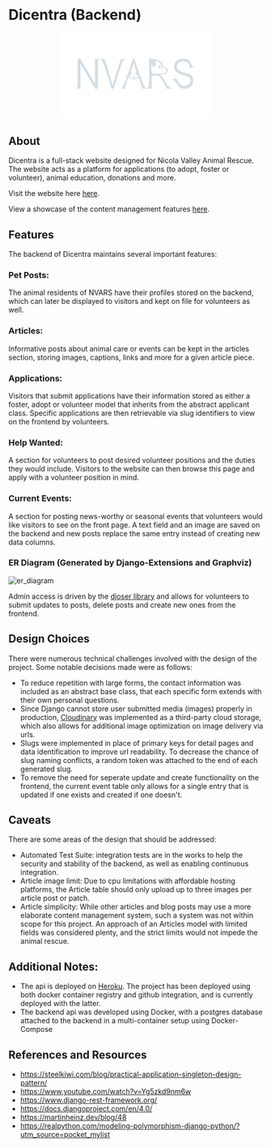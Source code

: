 # Dicentra (Backend)
<div align="center"><img src="https://github.com/TyrelN/dicentra-frontend/blob/main/src/assets/nvars-logo-light.svg" width="300"/></div>

## About
Dicentra is a full-stack website designed for Nicola Valley Animal Rescue. The website acts as a platform for applications (to adopt, foster or volunteer), animal education, donations and more.

Visit the website here [here](https://www.nvars.ca/).

View a showcase of the content management features [here](https://www.youtube.com/watch?v=vcnvZttQCXQ).
## Features

The backend of Dicentra maintains several important features:

### Pet Posts:
The animal residents of NVARS have their profiles stored on the backend, which can later be displayed to visitors and kept on file for volunteers as well.

### Articles:
Informative posts about animal care or events can be kept in the articles section, storing images, captions, links and more for a given article piece.

### Applications:
Visitors that submit applications have their information stored as either a foster, adopt or volunteer model that inherits from the abstract applicant class. Specific applications are then retrievable via slug identifiers to view on the frontend by volunteers.

### Help Wanted:
A section for volunteers to post desired volunteer positions and the duties they would include. Visitors to the website can then browse this page and apply with a volunteer position in mind.

### Current Events:
A section for posting news-worthy or seasonal events that volunteers would like visitors to see on the front page. A text field and an image are saved on the backend and new posts replace the same entry instead of creating new data columns.

### ER Diagram (Generated by Django-Extensions and Graphviz)
![er_diagram](https://user-images.githubusercontent.com/43082470/148185405-a4a0608b-4f74-41e6-aa78-031b86ed6a32.png)

Admin access is driven by the [djoser library](https://djoser.readthedocs.io/en/latest/getting_started.html) and allows for volunteers to submit updates to posts, delete posts and create new ones from the frontend.

## Design Choices
There were numerous technical challenges involved with the design of the project. Some notable decisions made were as follows:
* To reduce repetition with large forms, the contact information was included as an abstract base class, that each specific form extends with their own personal questions.
* Since Django cannot store user submitted media (images) properly in production, [Cloudinary](https://cloudinary.com/) was implemented as a third-party cloud storage, which also allows for additional image optimization on image delivery via urls.
* Slugs were implemented in place of primary keys for detail pages and data identification to improve url readability. To decrease the chance of slug naming conflicts, a random token was attached to the end of each generated slug. 
* To remove the need for seperate update and create functionality on the frontend, the current event table only allows for a single entry that is updated if one exists and created if one doesn't.


## Caveats
There are some areas of the design that should be addressed:
* Automated Test Suite: integration tests are in the works to help the security and stability of the backend, as well as enabling continuous integration.
* Article image limit: Due to cpu limitations with affordable hosting platforms, the Article table should only upload up to three images per article post or patch.
* Article simplicity: While other articles and blog posts may use a more elaborate content management system, such a system was not within scope for this project. An approach of an Articles model with limited fields was considered plenty, and the strict limits would not impede the animal rescue.


## Additional Notes:
* The api is deployed on [Heroku](https://www.heroku.com/what). The project has been deployed using both docker container registry and github integration, and is currently deployed with the latter.
* The backend api was developed using Docker, with a postgres database attached to the backend in a multi-container setup using Docker-Compose


## References and Resources
* https://steelkiwi.com/blog/practical-application-singleton-design-pattern/
* https://www.youtube.com/watch?v=Yg5zkd9nm6w
* https://www.django-rest-framework.org/
* https://docs.djangoproject.com/en/4.0/
* https://martinheinz.dev/blog/48
* https://realpython.com/modeling-polymorphism-django-python/?utm_source=pocket_mylist

